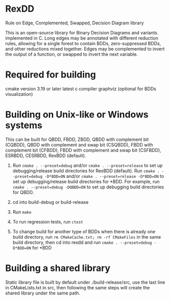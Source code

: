 # RexDD

Rule on Edge, Complemented, Swapped, Decision Diagram library

This is an open-source library for Binary Decision Diagrams
and variants. implemented in C.
Long edges may be annotated with different reduction rules,
allowing for a single forest to contain BDDs, zero-suppressed BDDs,
and other reductions mixed together.
Edges may be complemented to invert the output of a function,
or swapped to invert the next variable.

# Required for building

cmake version 3.19 or later
latest c compiler
graphviz (optional for BDDs visualization)

# Building on Unix-like or Windows systems

This can be built for QBDD, FBDD, ZBDD, QBDD with complement bit (CQBDD), 
QBDD with complement and swap bit (CSQBDD), FBDD with complement bit (CFBDD), 
FBDD with complement and swap bit (CSFBDD), ESRBDD, CESRBDD, RexBDD (default).

1. Run
```cmake . --preset=debug```
and/or
```cmake . --preset=release```
to set up debugging/release build directories for RexBDD (default). 
Run
```cmake . --preset=debug -D*BDD=ON```
and/or
```cmake . --preset=release -D*BDD=ON```
to set up debugging/release build directories for *BDD. For example, 
run
```cmake . --preset=debug -DQBDD=ON```
to set up debugging build directories for QBDD.

2. cd into build-debug or build-release

3. Run ```make```

4. To run regression tests, run ```ctest```

5. To change build for another type of BDDs when there is already one 
build directory,
run ```rm CMakeCache.txt; rm -rf CMakeFiles``` in the same build directory, 
then cd into rexdd and run ```cmake . --preset=debug -D*BDD=ON``` for *BDD

# Building a shared library

Static library file is built by default under ./build-release/src, 
use the last line in CMakeLists.txt in src, then following the same steps 
will create the shared library under the same path.